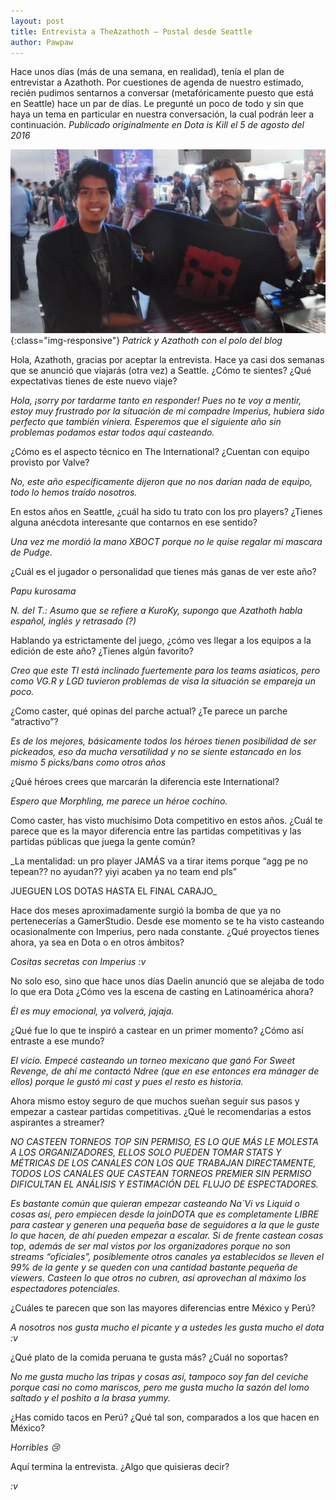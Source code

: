 ```yaml
---
layout: post
title: Entrevista a TheAzathoth — Postal desde Seattle
author: Pawpaw
---
```


Hace unos días (más de una semana, en realidad), tenía el plan de entrevistar a Azathoth. Por cuestiones de agenda de nuestro estimado, recién pudimos sentarnos a conversar (metafóricamente puesto que está en Seattle) hace un par de días. Le pregunté un poco de todo y sin que haya un tema en particular en nuestra conversación, la cual podrán leer a continuación. _Publicado originalmente en Dota is Kill el 5 de agosto del 2016_

![Azathoth y Patrick con el polo del blog](/images/posts/azathoth-patrick.jpg){:class="img-responsive"}
_Patrick y Azathoth con el polo del blog_

Hola, Azathoth, gracias por aceptar la entrevista. Hace ya casi dos semanas que se anunció que viajarás (otra vez) a Seattle. ¿Cómo te sientes? ¿Qué expectativas tienes de este nuevo viaje?

_Hola, ¡sorry por tardarme tanto en responder! Pues no te voy a mentir, estoy muy frustrado por la situación de mi compadre Imperius, hubiera sido perfecto que también viniera. Esperemos que el siguiente año sin problemas podamos estar todos aquí casteando._

¿Cómo es el aspecto técnico en The International? ¿Cuentan con equipo provisto por Valve?

_No, este año específicamente dijeron que no nos darían nada de equipo, todo lo hemos traído nosotros._

En estos años en Seattle, ¿cuál ha sido tu trato con los pro players? ¿Tienes alguna anécdota interesante que contarnos en ese sentido?

_Una vez me mordió la mano XBOCT porque no le quise regalar mi mascara de Pudge._

¿Cuál es el jugador o personalidad que tienes más ganas de ver este año?

_Papu kurosama_

_N. del T.: Asumo que se refiere a KuroKy, supongo que Azathoth habla español, inglés y retrasado (?)_

Hablando ya estrictamente del juego, ¿cómo ves llegar a los equipos a la edición de este año? ¿Tienes algún favorito?

_Creo que este TI está inclinado fuertemente para los teams asiaticos, pero como VG.R y LGD tuvieron problemas de visa la situación se empareja un poco._

¿Como caster, qué opinas del parche actual? ¿Te parece un parche “atractivo”?

_Es de los mejores, básicamente todos los héroes tienen posibilidad de ser pickeados, eso da mucha versatilidad y no se siente estancado en los mismo 5 picks/bans como otros años_

¿Qué héroes crees que marcarán la diferencia este International?

_Espero que Morphling, me parece un héroe cochino._

Como caster, has visto muchísimo Dota competitivo en estos años. ¿Cuál te parece que es la mayor diferencia entre las partidas competitivas y las partidas públicas que juega la gente común?

_La mentalidad: un pro player JAMÁS va a tirar items porque “agg pe no tepean?? no ayudan?? yiyi acaben ya no team end pls”

JUEGUEN LOS DOTAS HASTA EL FINAL CARAJO_

Hace dos meses aproximadamente surgió la bomba de que ya no pertenecerías a GamerStudio. Desde ese momento se te ha visto casteando ocasionalmente con Imperius, pero nada constante. ¿Qué proyectos tienes ahora, ya sea en Dota o en otros ámbitos?

_Cositas secretas con Imperius :v_

No solo eso, sino que hace unos días Daelin anunció que se alejaba de todo lo que era Dota ¿Cómo ves la escena de casting en Latinoamérica ahora?

_Él es muy emocional, ya volverá, jajaja._

¿Qué fue lo que te inspiró a castear en un primer momento? ¿Cómo así entraste a ese mundo?

_El vicio. Empecé casteando un torneo mexicano que ganó For Sweet Revenge, de ahí me contactó Ndree (que en ese entonces era mánager de ellos) porque le gustó mi cast y pues el resto es historia._

Ahora mismo estoy seguro de que muchos sueñan seguir sus pasos y empezar a castear partidas competitivas. ¿Qué le recomendarias a estos aspirantes a streamer?

_NO CASTEEN TORNEOS TOP SIN PERMISO, ES LO QUE MÁS LE MOLESTA A LOS ORGANIZADORES, ELLOS SOLO PUEDEN TOMAR STATS Y MÉTRICAS DE LOS CANALES CON LOS QUE TRABAJAN DIRECTAMENTE, TODOS LOS CANALES QUE CASTEAN TORNEOS PREMIER SIN PERMISO DIFICULTAN EL ANÁLISIS Y ESTIMACIÓN DEL FLUJO DE ESPECTADORES._

_Es bastante común que quieran empezar casteando Na`Vi vs Liquid o cosas así, pero empiecen desde la joinDOTA que es completamente LIBRE para castear y generen una pequeña base de seguidores a la que le guste lo que hacen, de ahí pueden empezar a escalar. Si de frente castean cosas top, además de ser mal vistos por los organizadores porque no son streams “oficiales”, posiblemente otros canales ya establecidos se lleven el 99% de la gente y se queden con una cantidad bastante pequeña de viewers. Casteen lo que otros no cubren, así aprovechan al máximo los espectadores potenciales._

¿Cuáles te parecen que son las mayores diferencias entre México y Perú?

_A nosotros nos gusta mucho el picante y a ustedes les gusta mucho el dota :v_

¿Qué plato de la comida peruana te gusta más? ¿Cuál no soportas?

_No me gusta mucho las tripas y cosas así, tampoco soy fan del ceviche porque casi no como mariscos, pero me gusta mucho la sazón del lomo saltado y el poshito a la brasa yummy._

¿Has comido tacos en Perú? ¿Qué tal son, comparados a los que hacen en México?

_Horribles 😢_

Aquí termina la entrevista. ¿Algo que quisieras decir?

_:v_